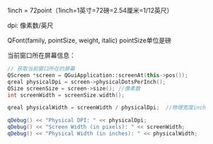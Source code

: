1inch = 72point（1inch=1英寸=72磅=2.54厘米=1/12英尺）

dpi: 像素数/英尺

QFont(family, pointSize, weight, italic)   pointSize单位是磅



当前窗口所在屏幕信息：

```cpp
// 获取当前窗口所在的屏幕
QScreen *screen = QGuiApplication::screenAt(this->pos());
qreal physicalDpi = screen->physicalDotsPerInch();
QSize screenSize = screen->size(); //像素数
int screenWidth = screenSize.width();

qreal physicalWidth = screenWidth / physicalDpi;  //物理宽度inch

qDebug() << "Physical DPI: " << physicalDpi;
qDebug() << "Screen Width (in pixels): " << screenWidth;
qDebug() << "Physical Width (in inches): " << physicalWidth;
```



